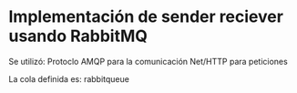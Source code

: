 # Implementación de sender reciever usando RabbitMQ

Se utilizó:
Protoclo AMQP para la comunicación
Net/HTTP para peticiones

La cola definida es: rabbitqueue
